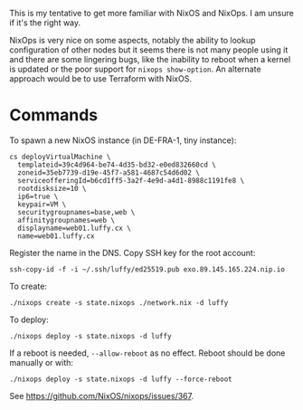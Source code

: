 This is my tentative to get more familiar with NixOS and NixOps. I am
unsure if it's the right way.

NixOps is very nice on some aspects, notably the ability to lookup
configuration of other nodes but it seems there is not many people
using it and there are some lingering bugs, like the inability to
reboot when a kernel is updated or the poor support for `nixops
show-option`. An alternate approach would be to use Terraform with
NixOS.

# Commands

To spawn a new NixOS instance (in DE-FRA-1, tiny instance):

    cs deployVirtualMachine \
      templateid=39c4d964-be74-4d35-bd32-e0ed832660cd \
      zoneid=35eb7739-d19e-45f7-a581-4687c54d6d02 \
      serviceofferingId=b6cd1ff5-3a2f-4e9d-a4d1-8988c1191fe8 \
      rootdisksize=10 \
      ip6=true \
      keypair=VM \
      securitygroupnames=base,web \
      affinitygroupnames=web \
      displayname=web01.luffy.cx \
      name=web01.luffy.cx

Register the name in the DNS. Copy SSH key for the root account:

    ssh-copy-id -f -i ~/.ssh/luffy/ed25519.pub exo.89.145.165.224.nip.io

To create:

    ./nixops create -s state.nixops ./network.nix -d luffy

To deploy:

    ./nixops deploy -s state.nixops -d luffy

If a reboot is needed, `--allow-reboot` as no effect. Reboot should be
done manually or with:

    ./nixops deploy -s state.nixops -d luffy --force-reboot

See https://github.com/NixOS/nixops/issues/367.
